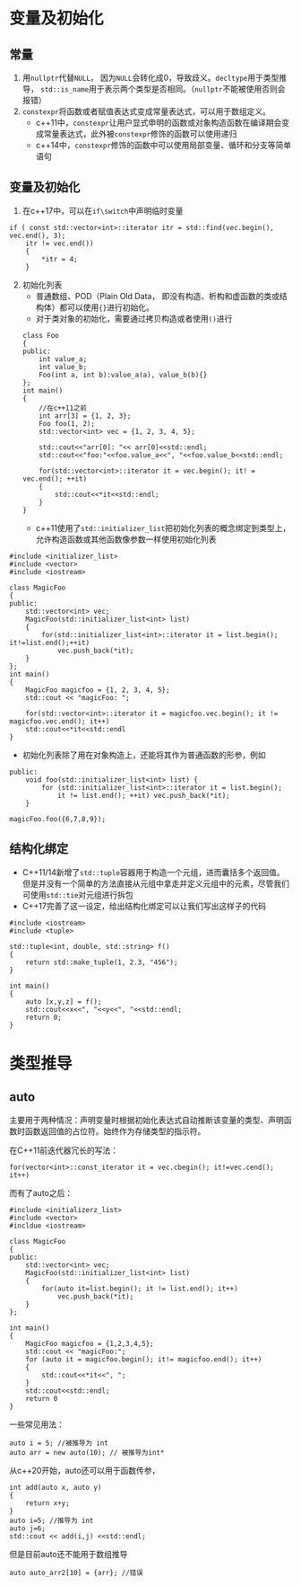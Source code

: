 # 变量及初始化
## 常量
1. 用`nullptr`代替`NULL`， 因为`NULL`会转化成0，导致歧义。`decltype`用于类型推导， `std::is_name`用于表示两个类型是否相同。（`nullptr`不能被使用否则会报错）
2. `constexpr`将函数或者赋值表达式变成常量表达式，可以用于数组定义。
	- c++11中，`constexpr`让用户显式申明的函数或对象构造函数在编译期会变成常量表达式，此外被`constexpr`修饰的函数可以使用递归
	- c++14中，`constexpr`修饰的函数中可以使用局部变量、循环和分支等简单语句
## 变量及初始化
1. 在c++17中，可以在`if\switch`中声明临时变量
```
if ( const std::vector<int>::iterator itr = std::find(vec.begin(), vec.end(), 3);
	itr != vec.end())
	{
		*itr = 4;
	}
```
2. 初始化列表
	- 普通数组、POD（Plain Old Data， 即没有构造、析构和虚函数的类或结构体）都可以使用`{}`进行初始化。
	- 对于类对象的初始化，需要通过拷贝构造或者使用`()`进行
	```
	class Foo
	{
	public:
		int value_a;
		int value_b;
		Foo(int a, int b):value_a(a), value_b(b){}
	};
	int main()
	{
		//在c++11之前
		int arr[3] = {1, 2, 3};
		Foo foo(1, 2);
		std::vector<int> vec = {1, 2, 3, 4, 5};
		
		std::cout<<"arr[0]: "<< arr[0]<<std::endl;
		std::cout<<"foo:"<<foo.value_a<<", "<<foo.value_b<<std::endl;

		for(std::vector<int>::iterator it = vec.begin(); it! = vec.end(); ++it)
		{
			std::cout<<*it<<std::endl;
		}
	}
    ```
	-  c++11使用了`std::initializer_list`把初始化列表的概念绑定到类型上，允许构造函数或其他函数像参数一样使用初始化列表
```
#include <initializer_list>
#include <vector>
#include <iostream>

class MagicFoo
{
public:
	std::vector<int> vec;
	MagicFoo(std::initializer_list<int> list)
	{
		for(std::initializer_list<int>::iterator it = list.begin(); it!=list.end();++it)
			vec.push_back(*it);
	}
};
int main()
{
	MagicFoo magicfoo = {1, 2, 3, 4, 5};
	std::cout << "magicFoo: ";

	for(std::vector<int>::iterator it = magicfoo.vec.begin(); it != magicfoo.vec.end(); it++)
	std::cout<<*it<<std::endl
}
```

- 初始化列表除了用在对象构造上，还能将其作为普通函数的形参，例如
```
public:  
    void foo(std::initializer_list<int> list) {  
        for (std::initializer_list<int>::iterator it = list.begin();  
            it != list.end(); ++it) vec.push_back(*it);  
    }  
  
magicFoo.foo({6,7,8,9});
```
## 结构化绑定
- C++11/14新增了`std::tuple`容器用于构造一个元组，进而囊括多个返回值。但是并没有一个简单的方法直接从元组中拿走并定义元组中的元素，尽管我们可使用`std::tie`对元组进行拆包
- C++17完善了这一设定，给出结构化绑定可以让我们写出这样子的代码
```
#include <iostream>
#include <tuple>

std::tuple<int, double, std::string> f()
{
	return std::make_tuple(1, 2.3, "456");
}

int main()
{
	auto [x,y,z] = f();
	std::cout<<x<<", "<<y<<", "<<std::endl;
	return 0;
}
```
# 类型推导
## auto
主要用于两种情况：声明变量时根据初始化表达式自动推断该变量的类型、声明函数时函数返回值的占位符。始终作为存储类型的指示符。

在C++11前迭代器冗长的写法：
```
for(vector<int>::const_iterator it = vec.cbegin(); it!=vec.cend(); it++)
```
而有了auto之后：
```
#include <initializerz_list>
#include <vector>
#incldue <iostream>

class MagicFoo
{
public:
	std::vector<int> vec;
	MagicFoo(std::initializer_list<int> list)
	{
		for(auto it=list.begin(); it != list.end(); it++)
			vec.push_back(*it);
	}
};

int main()
{
	MagicFoo magicfoo = {1,2,3,4,5};
	std::cout << "magicFoo:";
	for (auto it = magicfoo.begin(); it!= magicfoo.end(); it++)
	{
		std::cout<<*it<<", ";
	}
	std::cout<<std::endl;
	return 0
}
```

一些常见用法：
```
auto i = 5; //被推导为 int
auto arr = new auto(10); // 被推导为int*
```
从c++20开始，auto还可以用于函数传参，
```
int add(auto x, auto y)
{
	return x+y;
}
auto i=5; //推导为 int
auto j=6;
std::cout << add(i,j) <<std::endl;
```

但是目前auto还不能用于数组推导
```
auto auto_arr2[10] = {arr}; //错误
```
